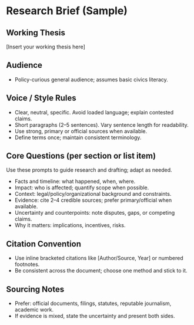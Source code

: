 # Research Brief (Sample)

## Working Thesis

[Insert your working thesis here]

## Audience

- Policy-curious general audience; assumes basic civics literacy.

## Voice / Style Rules

- Clear, neutral, specific. Avoid loaded language; explain contested claims.
- Short paragraphs (2–5 sentences). Vary sentence length for readability.
- Use strong, primary or official sources when available.
- Define terms once; maintain consistent terminology.

## Core Questions (per section or list item)

Use these prompts to guide research and drafting; adapt as needed.

- Facts and timeline: what happened, when, where.
- Impact: who is affected; quantify scope when possible.
- Context: legal/policy/organizational background and constraints.
- Evidence: cite 2–4 credible sources; prefer primary/official when available.
- Uncertainty and counterpoints: note disputes, gaps, or competing claims.
- Why it matters: implications, incentives, risks.

## Citation Convention

- Use inline bracketed citations like [Author/Source, Year] or numbered footnotes.
- Be consistent across the document; choose one method and stick to it.

## Sourcing Notes

- Prefer: official documents, filings, statutes, reputable journalism, academic work.
- If evidence is mixed, state the uncertainty and present both sides.

